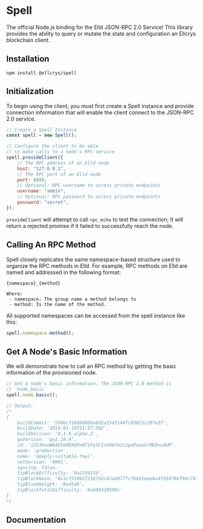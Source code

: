 # Spell

The official Node.js binding for the Elld JSON-RPC 2.0 Service! This library provides the ability to query or mutate the state and configuration an Ellcrys blockchain client.

## Installation

```
npm install @ellcrys/spell
```

## Initialization

To begin using the client, you must first create a Spell instance and provide connection information that will enable the client connect to the JSON-RPC 2.0 service.

```js
// Create a Spell Instance
const spell = new Spell();

// Configure the client to be able
// to make calls to a node's RPC service
spell.provideClient({
	// The RPC address of an Elld node
	host: "127.0.0.1",
	// The RPC port of an Elld node
	port: 8999,
	// Optional: RPC username to access private endpoints
	username: "admin",
	// Optional: RPC password to access private endpoints
	password: "secret",
});
```

`provideClient` will attempt to call `rpc_echo` to test the connection; It will return a rejected promise if it failed to successfully reach the node.

## Calling An RPC Method

Spell closely replicates the same namespace-based structure used to organize the RPC methods in Elld. For example, RPC methods on Elld are named and addressed in the following format:

```
{namespace}_{method}

Where:
 - namespace: The group name a method belongs to
 - method: Is the name of the method.
```

All supported namespaces can be accessed from the spell instance like this:

```js
spell.namespace.method();
```

## Get A Node's Basic Information

We will demonstrate how to call an RPC method by getting the basic information of the provisioned node.

```js
// Get a node's basic information. The JSON-RPC 2.0 method is
// `node_basic`
spell.node.basic();

// Output:
/*
{
	buildCommit: '599bc716098869a0d2a15431447c65823c207e3f',
	buildDate: '2019-01-19T21:57:50Z',
	buildVersion: '0.1.6-alpha.2',
	goVersion: 'go1.10.4',
	id: '12D3KooWKAEhd4DXGPeN71FeSC1ih86Ym2izpoPueaCrME8xu8UM',
	mode: 'production',
	name: 'deeply-suitable-fowl',
	netVersion: '0001',
	syncing: false,
	tipBlockDifficulty: '0x215915d',
	tipBlockHash: '0x1cf3109273187d2c42ad077fc7b491eae8a4fd1878ef9ec74f0d12d4843a9168',
	tipBlockHeight: '0x45d9',
	tipBlockTotalDifficulty: '0xb60329599c'
}
*/
```

## Documentation
